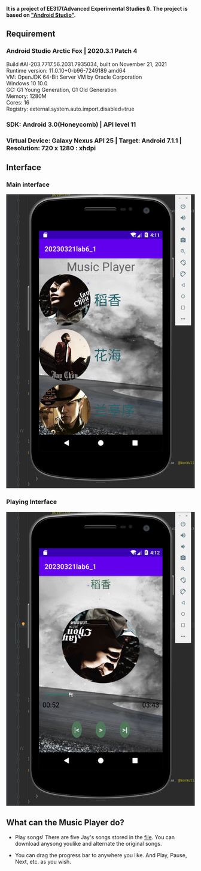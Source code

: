 **It is a project of EE317(Advanced Experimental Studies I). The project is based on ["Android Studio"](https://developer.android.google.cn/studio/install).**  

## Requirement

### Android Studio Arctic Fox | 2020.3.1 Patch 4
Build #AI-203.7717.56.2031.7935034, built on November 21, 2021  
Runtime version: 11.0.10+0-b96-7249189 amd64  
VM: OpenJDK 64-Bit Server VM by Oracle Corporation  
Windows 10 10.0  
GC: G1 Young Generation, G1 Old Generation  
Memory: 1280M  
Cores: 16  
Registry: external.system.auto.import.disabled=true  

### SDK: Android 3.0(Honeycomb) | API level 11

### Virtual Device: Galaxy Nexus API 25 | Target: Android 7.1.1 | Resolution: 720 x 1280 : xhdpi  

## Interface  

### Main interface  

![maininterface](./interface1.png)  

### Playing Interface

![playinginterface](./interface2.png)

## What can the Music Player do?  

- Play songs! There are five Jay's songs stored in the [file](./app/src/main/res/raw/). You can download anysong youlike and alternate the original songs.  

- You can drag the progress bar to anywhere you like. And Play, Pause, Next, etc. as you wish.

